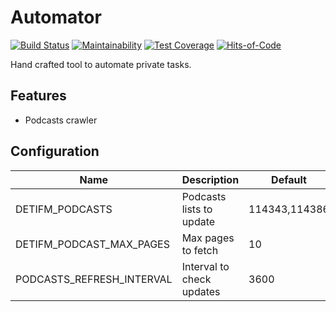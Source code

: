 # Automator

[![Build Status](https://app.travis-ci.com/sergio-fry/automator.svg?branch=master)](https://app.travis-ci.com/sergio-fry/automator)
[![Maintainability](https://api.codeclimate.com/v1/badges/b81dbf1e6270bf10a1cc/maintainability)](https://codeclimate.com/github/sergio-fry/automator/maintainability)
[![Test Coverage](https://api.codeclimate.com/v1/badges/b81dbf1e6270bf10a1cc/test_coverage)](https://codeclimate.com/github/sergio-fry/automator/test_coverage)
[![Hits-of-Code](https://hitsofcode.com/github/sergio-fry/automator?branch=master)](https://hitsofcode.com/github/sergio-fry/automator/view?branch=master)


Hand crafted tool to automate private tasks.


## Features

  * Podcasts crawler

## Configuration


| Name                     |  Description             |  Default  |
|--------------------------|--------------------------|-----------|
| DETIFM_PODCASTS          | Podcasts lists to update |  114343,114386|
| DETIFM_PODCAST_MAX_PAGES | Max pages to fetch       |  10  |
| PODCASTS_REFRESH_INTERVAL| Interval to check updates| 3600 |
